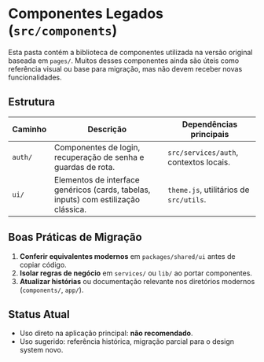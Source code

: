 # Componentes Legados (`src/components`)

Esta pasta contém a biblioteca de componentes utilizada na versão original baseada em `pages/`. Muitos desses componentes ainda são úteis como referência visual ou base para migração, mas não devem receber novas funcionalidades.

## Estrutura

| Caminho | Descrição | Dependências principais |
| --- | --- | --- |
| `auth/` | Componentes de login, recuperação de senha e guardas de rota. | `src/services/auth`, contextos locais. |
| `ui/` | Elementos de interface genéricos (cards, tabelas, inputs) com estilização clássica. | `theme.js`, utilitários de `src/utils`. |

## Boas Práticas de Migração

1. **Conferir equivalentes modernos** em `packages/shared/ui` antes de copiar código.
2. **Isolar regras de negócio** em `services/` ou `lib/` ao portar componentes.
3. **Atualizar histórias** ou documentação relevante nos diretórios modernos (`components/`, `app/`).

## Status Atual

- Uso direto na aplicação principal: **não recomendado**.
- Uso sugerido: referência histórica, migração parcial para o design system novo.
